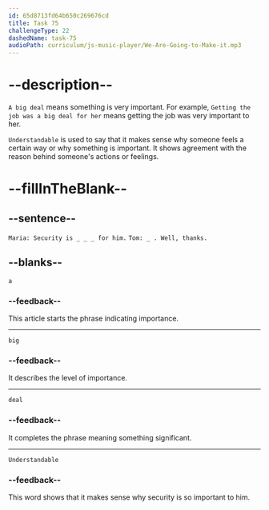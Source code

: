 ```yaml
---
id: 65d8713fd64b650c269676cd
title: Task 75
challengeType: 22
dashedName: task-75
audioPath: curriculum/js-music-player/We-Are-Going-to-Make-it.mp3
---
```


<!--
AUDIO REFERENCE:
Maria: Security is a big deal for him.
Tom: Understandable. Well, thanks.
-->

# --description--

`A big deal` means something is very important. For example, `Getting the job was a big deal for her` means getting the job was very important to her.

`Understandable` is used to say that it makes sense why someone feels a certain way or why something is important. It shows agreement with the reason behind someone's actions or feelings.

# --fillInTheBlank--

## --sentence--

`Maria: Security is _ _ _ for him.` `Tom: _ . Well, thanks.`

## --blanks--

`a`

### --feedback--

This article starts the phrase indicating importance.

---

`big`

### --feedback--

It describes the level of importance.

---

`deal`

### --feedback--

It completes the phrase meaning something significant.

---

`Understandable`

### --feedback--

This word shows that it makes sense why security is so important to him.
